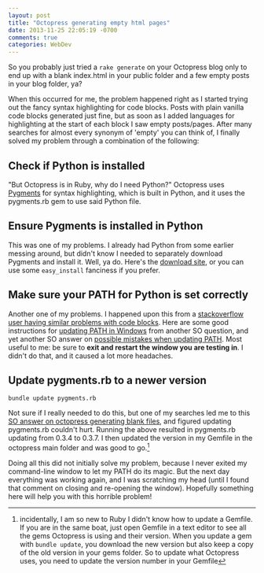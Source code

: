 ```yaml
---
layout: post
title: "Octopress generating empty html pages"
date: 2013-11-25 22:05:19 -0700
comments: true
categories: WebDev
---
```

So you probably just tried a `rake generate` on your Octopress blog only to end up with a blank index.html in your public folder and a few empty posts in your blog folder, ya?

When this occurred for me, the problem happened right as I started trying out the fancy syntax highlighting for code blocks.  Posts with plain vanilla code blocks generated just fine, but as soon as I added languages for highlighting at the start of each block I saw empty posts/pages.  After many searches for almost every synonym of 'empty' you can think of, I finally solved my problem through a combination of the following:

## Check if Python is installed

"But Octopress is in Ruby, why do I need Python?"  Octopress uses [Pygments](http://pygments.org/) for syntax highlighting, which is built in Python, and it uses the pygments.rb gem to use said Python file.

## Ensure Pygments is installed in Python 

This was one of my problems.  I already had Python from some earlier messing around, but didn't know I needed to separately download Pygments and install it.  Well, ya do.  Here's the [download site](http://pygments.org/download/), or you can use some `easy_install` fanciness if you prefer.

## Make sure your PATH for Python is set correctly

Another one of my problems.  I happened upon this from a [stackoverflow user having similar problems with code blocks](http://stackoverflow.com/a/14202515/1657324).  Here are some good instructions for [updating PATH in Windows](http://stackoverflow.com/a/4855685/1657324) from another SO question, and yet another SO answer on [possible mistakes when updating PATH](http://stackoverflow.com/a/12592280/1657324).  Most useful to me: be sure to **exit and restart the window you are testing in**.  I didn't do that, and it caused a lot more headaches.

## Update pygments.rb to a newer version

    bundle update pygments.rb

Not sure if I really needed to do this, but one of my searches led me to this [SO answer on octopress generating blank files](http://stackoverflow.com/a/14088936/1657324), and figured updating pygments.rb couldn't hurt.  Running the above resulted in pygments.rb updating from 0.3.4 to 0.3.7.  I then updated the version in my Gemfile in the octopress main folder and was good to go.[^1]

Doing all this did not initially solve my problem, because I never exited my command-line window to let my PATH do its magic.  But the next day everything was working again, and I was scratching my head (until I found that comment on closing and re-opening the window). Hopefully something here will help you with this horrible problem!

[^1]: incidentally, I am so new to Ruby I didn't know how to update a Gemfile.  If you are in the same boat, just open Gemfile in a text editor to see all the gems Octopress is using and their version.  When you update a gem with `bundle update`, you download the new version but also keep a copy of the old version in your gems folder.  So to update what Octopress uses, you need to update the version number in your Gemfile